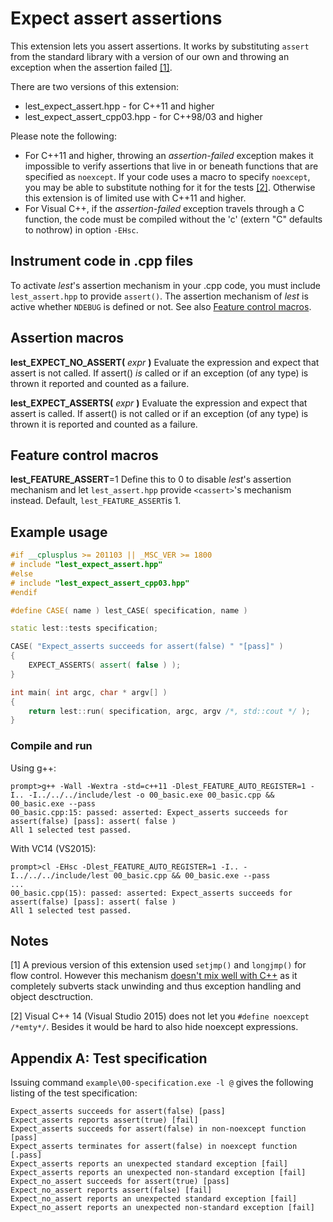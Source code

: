 Expect assert assertions
========================
This extension lets you assert assertions. It works by substituting `assert` from the standard library with a version of our own and throwing an exception when the assertion failed [[1]](#notes).

There are two versions of this extension:

- lest_expect_assert.hpp - for C++11 and higher
- lest_expect_assert_cpp03.hpp - for C++98/03 and higher

Please note the following:
- For C++11 and higher, throwing an *assertion-failed* exception makes it impossible to verify assertions that live in or beneath functions that are specified as `noexcept`. If your code uses a macro to specify `noexcept`, you may be able to substitute nothing for it for the tests [[2]](#notes). Otherwise this extension is of limited use with C++11 and higher.
- For Visual C++, if the *assertion-failed* exception travels through a C function, the code must be compiled without the 'c' (extern "C" defaults to nothrow) in option `-EHsc`.


Instrument code in .cpp files
-----------------------------
To activate *lest*'s assertion mechanism in your .cpp code, you must include
`lest_assert.hpp` to provide `assert()`. The assertion mechanism of *lest* is active whether `NDEBUG` is defined or not. See also [Feature control macros](#feature-control-macros).


Assertion macros
----------------
**lest_EXPECT_NO_ASSERT(** _expr_ **)**
Evaluate the expression and expect that assert is not called. If assert() *is* called or if an exception (of any type) is thrown it reported and counted as a failure.

**lest_EXPECT_ASSERTS(** _expr_ **)**
Evaluate the expression and expect that assert is called. If assert() is not called or if an exception (of any type) is thrown it is reported and counted as a failure.

Feature control macros
----------------------
**lest_FEATURE_ASSERT**=1
Define this to 0 to disable *lest*'s assertion mechanism and let `lest_assert.hpp` provide `<cassert>`'s mechanism instead. Default, `lest_FEATURE_ASSERT`is 1.


Example usage
-------------

```Cpp
#if __cplusplus >= 201103 || _MSC_VER >= 1800
# include "lest_expect_assert.hpp"
#else
# include "lest_expect_assert_cpp03.hpp"
#endif

#define CASE( name ) lest_CASE( specification, name )

static lest::tests specification;

CASE( "Expect_asserts succeeds for assert(false) " "[pass]" )
{
    EXPECT_ASSERTS( assert( false ) );
}

int main( int argc, char * argv[] )
{
    return lest::run( specification, argc, argv /*, std::cout */ );
}
```

### Compile and run

Using g++:
```
prompt>g++ -Wall -Wextra -std=c++11 -Dlest_FEATURE_AUTO_REGISTER=1 -I.. -I../../../include/lest -o 00_basic.exe 00_basic.cpp && 00_basic.exe --pass
00_basic.cpp:15: passed: asserted: Expect_asserts succeeds for assert(false) [pass]: assert( false )
All 1 selected test passed.
```
With VC14 (VS2015):
```
prompt>cl -EHsc -Dlest_FEATURE_AUTO_REGISTER=1 -I.. -I../../../include/lest 00_basic.cpp && 00_basic.exe --pass
...
00_basic.cpp(15): passed: asserted: Expect_asserts succeeds for assert(false) [pass]: assert( false )
All 1 selected test passed.
```

Notes
-----
[1] A previous version of this extension used `setjmp()` and `longjmp()` for flow control. However this mechanism [doesn't mix well with C++](http://stackoverflow.com/a/1376099/437272) as it completely subverts stack unwinding and thus exception handling and object desctruction.

[2] Visual C++ 14 (Visual Studio 2015) does not let you `#define noexcept /*emty*/`. Besides it would be hard to also hide noexcept expressions.


Appendix A: Test specification
------------------------------
Issuing command `example\00-specification.exe -l @` gives the following listing of the test specification:

```
Expect_asserts succeeds for assert(false) [pass]
Expect_asserts reports assert(true) [fail]
Expect_asserts succeeds for assert(false) in non-noexcept function [pass]
Expect_asserts terminates for assert(false) in noexcept function [.pass]
Expect_asserts reports an unexpected standard exception [fail]
Expect_asserts reports an unexpected non-standard exception [fail]
Expect_no_assert succeeds for assert(true) [pass]
Expect_no_assert reports assert(false) [fail]
Expect_no_assert reports an unexpected standard exception [fail]
Expect_no_assert reports an unexpected non-standard exception [fail]
```
